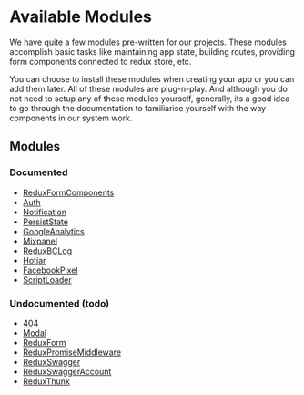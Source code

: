 # Available Modules

We have quite a few modules pre-written for our projects. These modules accomplish basic tasks like maintaining app state, building routes, providing form components connected to redux store, etc.

You can choose to install these modules when creating your app or you can add them later. All of these modules are plug-n-play.
And although you do not need to setup any of these modules yourself, generally, its a good idea to go through the documentation to familiarise yourself with the way components in our system work.

## Modules

### Documented

- [ReduxFormComponents](ReduxFormComponents/index.md)
- [Auth](auth.md)
- [Notification](notification.md)
- [PersistState](persiststate.md)
- [GoogleAnalytics](googleanalytics.md)
- [Mixpanel](mixpanel.md)
- [ReduxBCLog](reduxbclog.md)
- [Hotjar](hotjar.md)
- [FacebookPixel](facebookpixel.md)
- [ScriptLoader](scriptloader.md)

### Undocumented (todo)

- [404](404.md)
- [Modal](modal.md)
- [ReduxForm](reduxform.md)
- [ReduxPromiseMiddleware](reduxpromisemiddleware.md)
- [ReduxSwagger](reduxswagger.md)
- [ReduxSwaggerAccount](reduxswaggeraccount.md)
- [ReduxThunk](reduxthunk.md)
